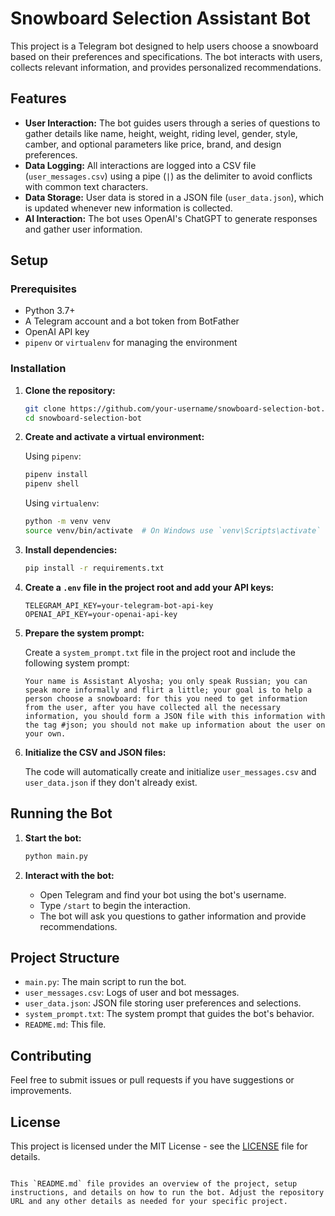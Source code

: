 # Snowboard Selection Assistant Bot

This project is a Telegram bot designed to help users choose a snowboard based on their preferences and specifications. The bot interacts with users, collects relevant information, and provides personalized recommendations.

## Features

- **User Interaction:** The bot guides users through a series of questions to gather details like name, height, weight, riding level, gender, style, camber, and optional parameters like price, brand, and design preferences.
- **Data Logging:** All interactions are logged into a CSV file (`user_messages.csv`) using a pipe (`|`) as the delimiter to avoid conflicts with common text characters.
- **Data Storage:** User data is stored in a JSON file (`user_data.json`), which is updated whenever new information is collected.
- **AI Interaction:** The bot uses OpenAI's ChatGPT to generate responses and gather user information.

## Setup

### Prerequisites

- Python 3.7+
- A Telegram account and a bot token from BotFather
- OpenAI API key
- `pipenv` or `virtualenv` for managing the environment

### Installation

1. **Clone the repository:**

   ```bash
   git clone https://github.com/your-username/snowboard-selection-bot.git
   cd snowboard-selection-bot
   ```

2. **Create and activate a virtual environment:**

   Using `pipenv`:
   ```bash
   pipenv install
   pipenv shell
   ```

   Using `virtualenv`:
   ```bash
   python -m venv venv
   source venv/bin/activate  # On Windows use `venv\Scripts\activate`
   ```

3. **Install dependencies:**

   ```bash
   pip install -r requirements.txt
   ```

4. **Create a `.env` file in the project root and add your API keys:**

   ```
   TELEGRAM_API_KEY=your-telegram-bot-api-key
   OPENAI_API_KEY=your-openai-api-key
   ```

5. **Prepare the system prompt:**

   Create a `system_prompt.txt` file in the project root and include the following system prompt:

   ```
   Your name is Assistant Alyosha; you only speak Russian; you can speak more informally and flirt a little; your goal is to help a person choose a snowboard: for this you need to get information from the user, after you have collected all the necessary information, you should form a JSON file with this information with the tag #json; you should not make up information about the user on your own.
   ```

6. **Initialize the CSV and JSON files:**

   The code will automatically create and initialize `user_messages.csv` and `user_data.json` if they don't already exist.

## Running the Bot

1. **Start the bot:**

   ```bash
   python main.py
   ```

2. **Interact with the bot:**

   - Open Telegram and find your bot using the bot's username.
   - Type `/start` to begin the interaction.
   - The bot will ask you questions to gather information and provide recommendations.

## Project Structure

- `main.py`: The main script to run the bot.
- `user_messages.csv`: Logs of user and bot messages.
- `user_data.json`: JSON file storing user preferences and selections.
- `system_prompt.txt`: The system prompt that guides the bot's behavior.
- `README.md`: This file.

## Contributing

Feel free to submit issues or pull requests if you have suggestions or improvements.

## License

This project is licensed under the MIT License - see the [LICENSE](LICENSE) file for details.
```

This `README.md` file provides an overview of the project, setup instructions, and details on how to run the bot. Adjust the repository URL and any other details as needed for your specific project.